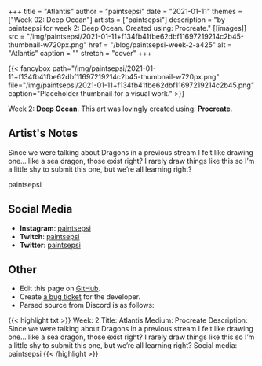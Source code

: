 +++
title =       "Atlantis"
author =      "paintsepsi"
date =        "2021-01-11"
themes =      ["Week 02: Deep Ocean"]
artists =     ["paintsepsi"]
description = "by paintsepsi for week 2: Deep Ocean. Created using: Procreate."
[[images]]
      src = "/img/paintsepsi/2021-01-11+f134fb41fbe62dbf11697219214c2b45-thumbnail-w720px.png"
      href = "/blog/paintsepsi-week-2-a425"
      alt = "Atlantis"
      caption = ""
      stretch = "cover"
+++


{{< fancybox path="/img/paintsepsi/2021-01-11+f134fb41fbe62dbf11697219214c2b45-thumbnail-w720px.png" file="/img/paintsepsi/2021-01-11+f134fb41fbe62dbf11697219214c2b45.png" caption="Placeholder thumbnail for a visual work." >}}


Week 2: **Deep Ocean**. This art was lovingly created using: **Procreate**.

## Artist's Notes

Since we were talking about Dragons in a previous stream I felt like drawing one... like a sea dragon, those exist right? I rarely draw things like this so I’m a little shy to submit this one, but we’re all learning right? 

paintsepsi

## Social Media

- **Instagram**: <a href='https://instagram.com/paintsepsi' target='_blank'>paintsepsi</a>
- **Twitch**: <a href='https://twitch.tv/paintsepsi' target='_blank'>paintsepsi</a>
- **Twitter**: <a href='https://twitter.com/paintsepsi' target='_blank'>paintsepsi</a>

## Other

- Edit this page on [GitHub](https://github.com/teaminkling/web-refresh/edit/main/content/blog/paintsepsi-week-2-a425.md).
- Create [a bug ticket](https://github.com/teaminkling/web-refresh/issues/new?assignees=&labels=bug&template=problem-report.md&title=) for the developer.
- Parsed source from Discord is as follows:

{{< highlight txt >}}
Week: 2
Title: Atlantis
Medium: Procreate
Description: Since we were talking about Dragons in a previous stream I felt like drawing one... like a sea dragon, those exist right? I rarely draw things like this so I’m a little shy to submit this one, but we’re all learning right? 
Social media: paintsepsi
{{< /highlight >}}